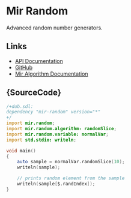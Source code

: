 # Mir Random

Advanced random number generators.

## Links

 - [API Documentation](http://mir-random.libmir.org)
 - [GitHub](https://github.com/libmir/mir-random)
 - [Mir Algorithm Documentation](http://mir-algorithm.libmir.org)

## {SourceCode}

```d
/+dub.sdl:
dependency "mir-random" version="*"
+/
import mir.random;
import mir.random.algorithm: randomSlice;
import mir.random.variable: normalVar;
import std.stdio: writeln;

void main()
{
    auto sample = normalVar.randomSlice(10);
    writeln(sample);

    // prints random element from the sample
    writeln(sample[$.randIndex]);
}
```
